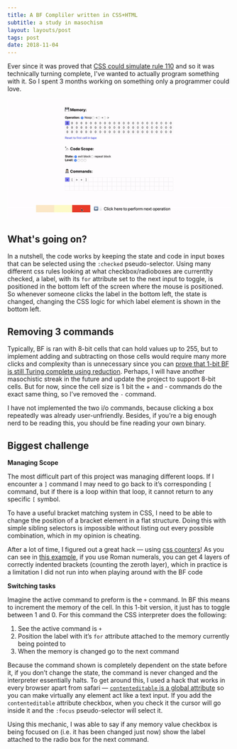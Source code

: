 ```yaml
---
title: A BF Compliler written in CSS+HTML
subtitle: a study in masochism
layout: layouts/post
tags: post
date: 2018-11-04
---
```


Ever since it was proved that <a href="https://jsfiddle.net/Camilo/eQyBa/">CSS could simulate rule 110</a> and so it was technically turning complete, I've wanted to actually program something with it. So I spent 3 months working on something only a programmer could love.

![Demo of this turing complete css project working](https://raw.githubusercontent.com/JoshuaDraxten/bf-in-css/master/assets/screencap.gif)

## What's going on?

In a nutshell, the code works by keeping the state and code in input boxes that can be selected using the `:checked` pseudo-selector. Using many different css rules looking at what checkbox/radioboxes are currentlty checked, a label, with its `for` attribute set to the next input to toggle, is positioned in the bottom left of the screen where the mouse is positioned. So whenever someone clicks the label in the bottom left, the state is changed, changing the CSS logic for which label element is shown in the bottom left.

## Removing 3 commands

Typically, BF is ran with 8-bit cells that can hold values up to 255, but to implement adding and subtracting on those cells would require many more clicks and complexity than is unnecessary since you can [prove that 1-bit BF is still Turing complete using reduction](http://samuelhughes.com/boof/). Perhaps, I will have another masochistic streak in the future and update the project to support 8-bit cells. But for now, since the cell size is 1 bit the + and - commands do the exact same thing, so I’ve removed the `-` command.

I have not implemented the two i/o commands, because clicking a box repeatedly was already user-unfriendly. Besides, if you’re a big enough nerd to be reading this, you should be fine reading your own binary.

## Biggest challenge

**Managing Scope**

The most difficult part of this project was managing different loops. If I encounter a `]` command I may need to go back to it’s corresponding `[` command, but if there is a loop within that loop, it cannot return to any specific `[` symbol.

To have a useful bracket matching system in CSS, I need to be able to change the position of a bracket element in a flat structure. Doing this with simple sibling selectors is impossible without listing out every possible combination, which in my opinion is cheating.

After a lot of time, I figured out a great hack — using [css counters](https://developer.mozilla.org/en-US/docs/Web/CSS/CSS_Lists_and_Counters/Using_CSS_counters)! As you can see in [this example](https://codepen.io/JoshuaDraxten/pen/ZqYjQz/), if you use Roman numerals, you can get 4 layers of correctly indented brackets (counting the zeroth layer), which in practice is a limitation I did not run into when playing around with the BF code

**Switching tasks**

Imagine the active command to preform is the `+` command. In BF this means to increment the memory of the cell. In this 1-bit version, it just has to toggle between 1 and 0. For this command the CSS interpreter does the following:

1. See the active command is `+`
2. Position the label with it’s `for` attribute attached to the memory currently being pointed to
3. When the memory is changed go to the next command

Because the command shown is completely dependent on the state before it, if you don’t change the state, the command is never changed and the interpreter essentially halts. To get around this, I used a hack that works in every browser apart from safari — [`contenteditable` is a global attribute](https://html.spec.whatwg.org/multipage/dom.html#global-attributes) so you can make virtually any element act like a text input. If you add the `contenteditable` attribute checkbox, when you check it the cursor will go inside it and the `:focus` pseudo-selector will select it.

Using this mechanic, I was able to say if any memory value checkbox is being focused on (i.e. it has been changed just now) show the label attached to the radio box for the next command.
